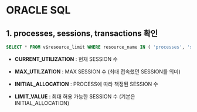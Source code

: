 # ORACLE SQL

## 1. processes, sessions, transactions 확인 
~~~sql
SELECT * FROM v$resource_limit WHERE resource_name IN ( 'processes', 'sessions', 'transactions');
~~~

* __CURRENT_UTILIZATION__ : 현재 SESSION 수
* __MAX_UTILZATION__ : MAX SESSION 수 (최대 접속했던 SESSION를 의미)

* __INITIAL_ALLOCATION__ : PROCESS에 따라 책정된 SESSION 수

* __LIMIT_VALUE__ : 최대 허용 가능한 SESSION 수 (기본은 INITIAL_ALLOCATION)


